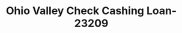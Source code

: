 ---
f_zip-code: 45768
f_state-code: OH
title: Ohio Valley Check Cashing Loan-23209
f_phone: 740-473-1300
f_city-only: Newport
f_address: Newport Newport
f_location-unique-id: '23209'
slug: ohio-valley-check-cashing-loan-23209
updated-on: '2024-05-30T13:46:58.046Z'
created-on: '2024-05-30T13:36:59.803Z'
published-on: '2024-05-30T13:54:32.469Z'
f_city-state: cms/city/newport-oh.md
f_company: cms/company/ohio-valley-check-cashing-loan.md
f_state: cms/state/ohio.md
layout: '[payday-loan].html'
tags: payday-loan
---